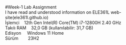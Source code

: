 #Week-1 Lab Assignment  
I have read and understood information on ELE361L web-site(ele361l.github.io)  
İşlemci&nbsp;&nbsp;&nbsp; 12th Gen Intel(R) Core(TM) i7-12800H 2.40 GHz  
Takılı RAM&nbsp;	&nbsp;&nbsp;32,0 GB (kullanılabilir: 31,7 GB)  
Edisyon&nbsp;&nbsp;	 &nbsp;   Windows 11 Home   
Sürüm  &nbsp;&nbsp;&nbsp;  &nbsp;&nbsp;   23H2   

